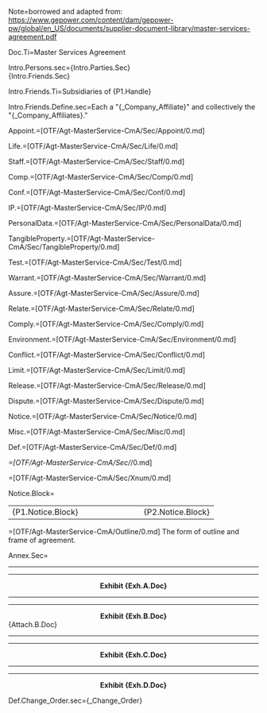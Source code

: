 Note=borrowed and adapted from:  <a href="https://www.gepower.com/content/dam/gepower-pw/global/en_US/documents/supplier-document-library/master-services-agreement.pdf">https://www.gepower.com/content/dam/gepower-pw/global/en_US/documents/supplier-document-library/master-services-agreement.pdf</a>

Doc.Ti=Master Services Agreement

Intro.Persons.sec={Intro.Parties.Sec}<br>{Intro.Friends.Sec}

Intro.Friends.Ti=Subsidiaries of {P1.Handle}

Intro.Friends.Define.sec=Each a "{_Company_Affiliate}" and collectively the "{_Company_Affiliates}."

Appoint.=[OTF/Agt-MasterService-CmA/Sec/Appoint/0.md]

Life.=[OTF/Agt-MasterService-CmA/Sec/Life/0.md]

Staff.=[OTF/Agt-MasterService-CmA/Sec/Staff/0.md]

Comp.=[OTF/Agt-MasterService-CmA/Sec/Comp/0.md]

Conf.=[OTF/Agt-MasterService-CmA/Sec/Conf/0.md]

IP.=[OTF/Agt-MasterService-CmA/Sec/IP/0.md]

PersonalData.=[OTF/Agt-MasterService-CmA/Sec/PersonalData/0.md]

TangibleProperty.=[OTF/Agt-MasterService-CmA/Sec/TangibleProperty/0.md]

Test.=[OTF/Agt-MasterService-CmA/Sec/Test/0.md]

Warrant.=[OTF/Agt-MasterService-CmA/Sec/Warrant/0.md]

Assure.=[OTF/Agt-MasterService-CmA/Sec/Assure/0.md]

Relate.=[OTF/Agt-MasterService-CmA/Sec/Relate/0.md]

Comply.=[OTF/Agt-MasterService-CmA/Sec/Comply/0.md]

Environment.=[OTF/Agt-MasterService-CmA/Sec/Environment/0.md]

Conflict.=[OTF/Agt-MasterService-CmA/Sec/Conflict/0.md]

Limit.=[OTF/Agt-MasterService-CmA/Sec/Limit/0.md]

Release.=[OTF/Agt-MasterService-CmA/Sec/Release/0.md]

Dispute.=[OTF/Agt-MasterService-CmA/Sec/Dispute/0.md]

Notice.=[OTF/Agt-MasterService-CmA/Sec/Notice/0.md]

Misc.=[OTF/Agt-MasterService-CmA/Sec/Misc/0.md]

Def.=[OTF/Agt-MasterService-CmA/Sec/Def/0.md]

_=[OTF/Agt-MasterService-CmA/Sec/_/0.md]

=[OTF/Agt-MasterService-CmA/Sec/Xnum/0.md]

Notice.Block=<table><tbody><tr><td>{P1.Notice.Block}</td><td width="100"></td><td>{P2.Notice.Block}</td> </tr></tbody></table>

=[OTF/Agt-MasterService-CmA/Outline/0.md]  The form of outline and frame of agreement.

Annex.Sec=<hr><hr><center><b>Exhibit {Exh.A.Doc}</b></center><hr><hr><center><b>Exhibit {Exh.B.Doc}</b></center>{Attach.B.Doc}<hr><hr><center><b>Exhibit {Exh.C.Doc}</b></center><hr><hr><center><b>Exhibit {Exh.D.Doc}</b></center>

Def.Change_Order.sec={_Change_Order}